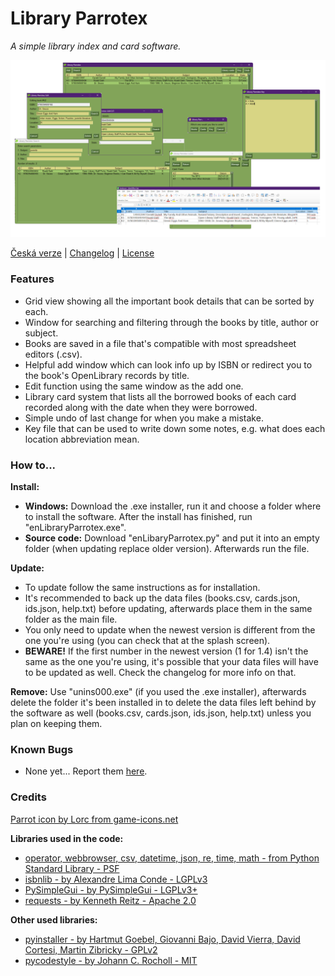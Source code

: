 # Library Parrotex

*A simple library index and card software.*

![Software screenshot](APP.png)

[Česká verze](https://github.com/FTEdianiaK/library-parrotex/blob/main/READMEcs.md) | [Changelog](https://github.com/FTEdianiaK/library-parrotex/blob/main/CHANGELOG.md) | [License](https://github.com/FTEdianiaK/library-parrotex/blob/main/LICENSE)

### Features
- Grid view showing all the important book details that can be sorted by each.
- Window for searching and filtering through the books by title, author or subject.
- Books are saved in a file that's compatible with most spreadsheet editors (.csv).
- Helpful add window which can look info up by ISBN or redirect you to the book's OpenLibrary records by title.
- Edit function using the same window as the add one.
- Library card system that lists all the borrowed books of each card recorded along with the date when they were borrowed.
- Simple undo of last change for when you make a mistake.
- Key file that can be used to write down some notes, e.g. what does each location abbreviation mean.

### How to...
**Install:**
- **Windows:** Download the .exe installer, run it and choose a folder where to install the software. After the install has finished, run "enLibraryParrotex.exe".
- **Source code:** Download "enLibaryParrotex.py" and put it into an empty folder (when updating replace older version). Afterwards run the file.

**Update:**
- To update follow the same instructions as for installation.
- It's recommended to back up the data files (books.csv, cards.json, ids.json, help.txt) before updating, afterwards place them in the same folder as the main file.
- You only need to update when the newest version is different from the one you're using (you can check that at the splash screen).
- **BEWARE!** If the first number in the newest version (1 for 1.4) isn't the same as the one you're using, it's possible that your data files will have to be updated as well. Check the changelog for more info on that.

**Remove:** Use "unins000.exe" (if you used the .exe installer), afterwards delete the folder it's been installed in to delete the data files left behind by the software as well (books.csv, cards.json, ids.json, help.txt) unless you plan on keeping them.

### Known Bugs
- None yet... Report them [here](https://github.com/FTEdianiaK/library-parrotex/issues).

### Credits
[Parrot icon by Lorc from game-icons.net](https://game-icons.net/1x1/lorc/parrot-head.html)

**Libraries used in the code:**
- [operator, webbrowser, csv, datetime, json, re, time, math - from Python Standard Library - PSF](https://docs.python.org/3/library/index.html)
- [isbnlib - by Alexandre Lima Conde - LGPLv3](https://pypi.org/project/isbnlib/)
- [PySimpleGui - by PySimpleGui - LGPLv3+](https://pypi.org/project/PySimpleGUI/)
- [requests - by Kenneth Reitz - Apache 2.0](https://pypi.org/project/requests/)

**Other used libraries:**
- [pyinstaller - by Hartmut Goebel, Giovanni Bajo, David Vierra, David Cortesi, Martin Zibricky - GPLv2](https://pypi.org/project/pyinstaller/)
- [pycodestyle - by Johann C. Rocholl - MIT](https://pypi.org/project/pycodestyle/)
